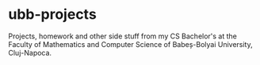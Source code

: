 # ubb-projects
Projects, homework and other side stuff from my CS Bachelor's at the Faculty of Mathematics and Computer Science of Babeș-Bolyai University, Cluj-Napoca.
